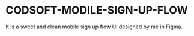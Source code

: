 # CODSOFT-MODILE-SIGN-UP-FLOW
It is a sweet and clean mobile sign up flow UI designed by me in Figma.
